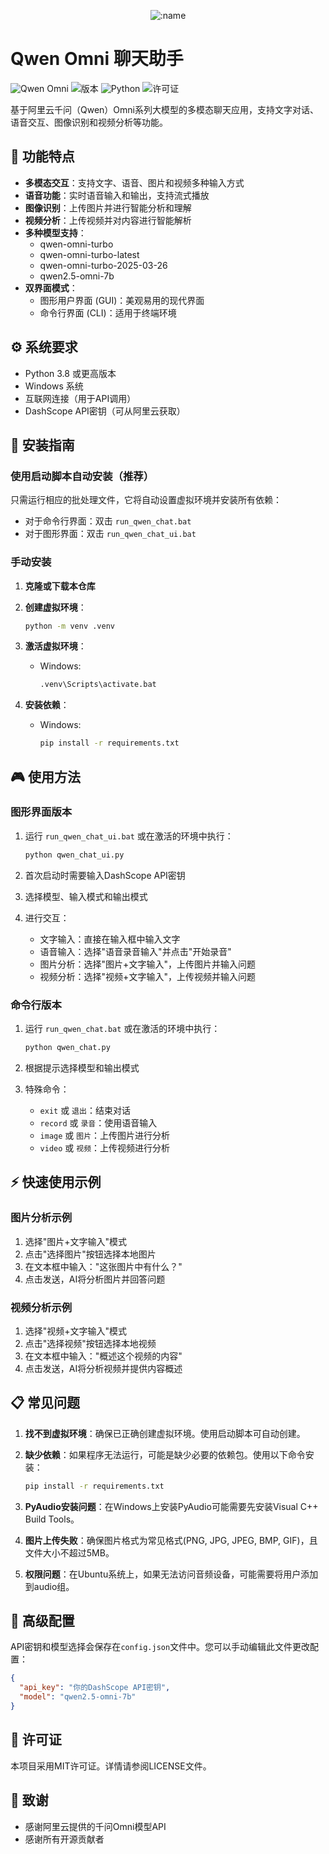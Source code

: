 </div>

<div align="center">

![:name](https://count.getloli.com/@QwenOmini_Chat?name=QwenOmini_Chat&theme=booru-lewd&padding=7&offset=0&align=top&scale=1&pixelated=1&darkmode=auto)

</div>

# Qwen Omni 聊天助手

![Qwen Omni](https://img.shields.io/badge/AI-Qwen%20Omni-blue)
![版本](https://img.shields.io/badge/版本-1.0.0-green)
![Python](https://img.shields.io/badge/Python-3.8+-orange)
![许可证](https://img.shields.io/badge/许可证-MIT-lightgrey)

基于阿里云千问（Qwen）Omni系列大模型的多模态聊天应用，支持文字对话、语音交互、图像识别和视频分析等功能。

## 📌 功能特点

- **多模态交互**：支持文字、语音、图片和视频多种输入方式
- **语音功能**：实时语音输入和输出，支持流式播放
- **图像识别**：上传图片并进行智能分析和理解
- **视频分析**：上传视频并对内容进行智能解析
- **多种模型支持**：
  - qwen-omni-turbo
  - qwen-omni-turbo-latest
  - qwen-omni-turbo-2025-03-26
  - qwen2.5-omni-7b
- **双界面模式**：
  - 图形用户界面 (GUI)：美观易用的现代界面
  - 命令行界面 (CLI)：适用于终端环境

## ⚙️ 系统要求

- Python 3.8 或更高版本
- Windows 系统
- 互联网连接（用于API调用）
- DashScope API密钥（可从阿里云获取）

## 🚀 安装指南

### 使用启动脚本自动安装（推荐）

只需运行相应的批处理文件，它将自动设置虚拟环境并安装所有依赖：

- 对于命令行界面：双击 `run_qwen_chat.bat`
- 对于图形界面：双击 `run_qwen_chat_ui.bat`

### 手动安装

1. **克隆或下载本仓库**

2. **创建虚拟环境**：
   ```bash
   python -m venv .venv
   ```

3. **激活虚拟环境**：
   - Windows:
     ```bash
     .venv\Scripts\activate.bat
     ```

4. **安装依赖**：
   - Windows:
     ```bash
     pip install -r requirements.txt
     ```

## 🎮 使用方法

### 图形界面版本

1. 运行 `run_qwen_chat_ui.bat` 或在激活的环境中执行：
   ```bash
   python qwen_chat_ui.py
   ```

2. 首次启动时需要输入DashScope API密钥
3. 选择模型、输入模式和输出模式
4. 进行交互：
   - 文字输入：直接在输入框中输入文字
   - 语音输入：选择"语音录音输入"并点击"开始录音"
   - 图片分析：选择"图片+文字输入"，上传图片并输入问题
   - 视频分析：选择"视频+文字输入"，上传视频并输入问题

### 命令行版本

1. 运行 `run_qwen_chat.bat` 或在激活的环境中执行：
   ```bash
   python qwen_chat.py
   ```

2. 根据提示选择模型和输出模式
3. 特殊命令：
   - `exit` 或 `退出`：结束对话
   - `record` 或 `录音`：使用语音输入
   - `image` 或 `图片`：上传图片进行分析
   - `video` 或 `视频`：上传视频进行分析

## ⚡ 快速使用示例

### 图片分析示例

1. 选择"图片+文字输入"模式
2. 点击"选择图片"按钮选择本地图片
3. 在文本框中输入："这张图片中有什么？"
4. 点击发送，AI将分析图片并回答问题

### 视频分析示例

1. 选择"视频+文字输入"模式
2. 点击"选择视频"按钮选择本地视频
3. 在文本框中输入："概述这个视频的内容"
4. 点击发送，AI将分析视频并提供内容概述

## 📋 常见问题

1. **找不到虚拟环境**：确保已正确创建虚拟环境。使用启动脚本可自动创建。

2. **缺少依赖**：如果程序无法运行，可能是缺少必要的依赖包。使用以下命令安装：
   ```bash
   pip install -r requirements.txt
   ```

3. **PyAudio安装问题**：在Windows上安装PyAudio可能需要先安装Visual C++ Build Tools。

4. **图片上传失败**：确保图片格式为常见格式(PNG, JPG, JPEG, BMP, GIF)，且文件大小不超过5MB。

5. **权限问题**：在Ubuntu系统上，如果无法访问音频设备，可能需要将用户添加到audio组。

## 🔧 高级配置

API密钥和模型选择会保存在`config.json`文件中。您可以手动编辑此文件更改配置：

```json
{
  "api_key": "你的DashScope API密钥",
  "model": "qwen2.5-omni-7b"
}
```

## 📄 许可证

本项目采用MIT许可证。详情请参阅LICENSE文件。

## 🙏 致谢

- 感谢阿里云提供的千问Omni模型API
- 感谢所有开源贡献者
